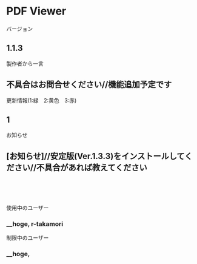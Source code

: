 # PDF Viewer

バージョン  
## 1.1.3

製作者から一言  
## 不具合はお問合せください//機能追加予定です

更新情報(1:緑　2:黄色　3:赤)  
## 1

お知らせ  
## [お知らせ]//安定版(Ver.1.3.3)をインストールしてください//不具合があれば教えてください

<br><br><br>

使用中のユーザー  
### __hoge, r-takamori

制限中のユーザー
### __hoge, 
